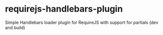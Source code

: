 # requirejs-handlebars-plugin
Simple Handlebars loader plugin for RequireJS with support for partials (dev and build)
